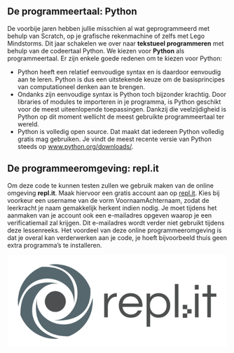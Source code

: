 ## De programmeertaal: Python

De voorbije jaren hebben jullie misschien al wat geprogrammeerd met behulp van Scratch, op je grafische rekenmachine of zelfs met Lego Mindstorms. Dit jaar schakelen we over naar **tekstueel programmeren** met behulp van de codeertaal Python. We kiezen voor **Python** als programmeertaal. Er zijn enkele goede redenen om te kiezen voor Python:

* Python heeft een relatief eenvoudige syntax en is daardoor eenvoudig aan te leren. Python is dus een uitstekende keuze om de basisprincipes van computationeel denken aan te brengen.
* Ondanks zijn eenvoudige syntax is Python toch bijzonder krachtig. Door libraries of modules te importeren in je programma, is Python geschikt voor de meest uiteenlopende toepassingen. Dankzij die veelzijdigheid is Python op dit moment wellicht de meest gebruikte programmeertaal ter wereld.
* Python is volledig open source. Dat maakt dat iedereen Python volledig gratis mag gebruiken. Je vindt de meest recente versie van Python steeds op <a href="https://www.python.org/downloads/>www.python.org/downloads/">www.python.org/downloads/</a>.

## De programmeeromgeving: repl.it

Om deze code te kunnen testen zullen we gebruik maken van de online omgeving **repl.it**. Maak hiervoor een gratis account aan op <a href="https://replit.com/">repl.it</a>. Kies bij voorkeur een username van de vorm VoornaamAchternaam, zodat de leerkracht je naam gemakkelijk herkent indien nodig. Je moet tijdens het aanmaken van je account ook een e-mailadres opgeven waarop je een verificatiemail zal krijgen. Dit e-mailadres wordt verder niet gebruikt tijdens deze lessenreeks. Het voordeel van deze online programmeeromgeving is dat je overal kan verderwerken aan je code, je hoeft bijvoorbeeld thuis geen extra programma’s te installeren.

<img src="media/replit.png" width="500px" data-caption="replit"/>
